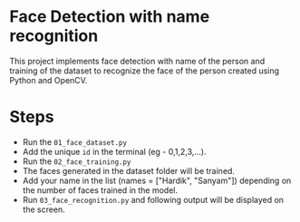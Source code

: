 # Face Detection with name recognition
This project implements face detection with name of the person and training of the dataset to recognize the face of the person created using Python and OpenCV.
# Steps

  - Run the `01_face_dataset.py`
  - Add the unique `id` in the terminal (eg - 0,1,2,3,...).
  - Run the `02_face_training.py`
  - The faces generated in the dataset folder will be trained.
  - Add your name in the list (names = ["Hardik", "Sanyam"]) depending on the number of faces trained in the model.
  - Run `03_face_recognition.py` and following output will be displayed on the screen.
